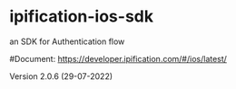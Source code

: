# ipification-ios-sdk
an SDK for Authentication flow

#Document: https://developer.ipification.com/#/ios/latest/

Version 2.0.6 (29-07-2022)
